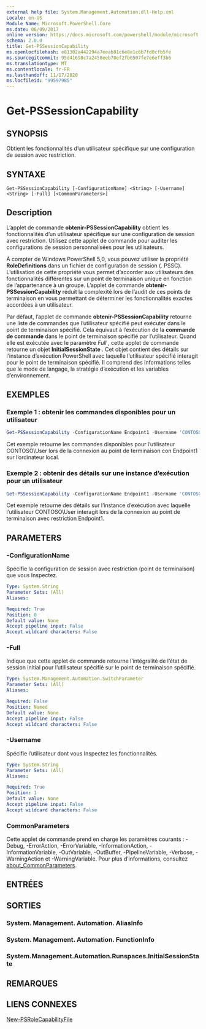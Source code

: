 ```yaml
---
external help file: System.Management.Automation.dll-Help.xml
Locale: en-US
Module Name: Microsoft.PowerShell.Core
ms.date: 06/09/2017
online version: https://docs.microsoft.com/powershell/module/microsoft.powershell.core/get-pssessioncapability?view=powershell-7.2&WT.mc_id=ps-gethelp
schema: 2.0.0
title: Get-PSSessionCapability
ms.openlocfilehash: e81302a442294a7eeab81c6e8e1c6b7fd0cfb5fe
ms.sourcegitcommit: 95d41698c7a2450eeb70ef2fb6507fe7e6eff3b6
ms.translationtype: MT
ms.contentlocale: fr-FR
ms.lasthandoff: 11/17/2020
ms.locfileid: "99597985"
---
```

# Get-PSSessionCapability

## SYNOPSIS
Obtient les fonctionnalités d’un utilisateur spécifique sur une configuration de session avec restriction.

## SYNTAXE

```
Get-PSSessionCapability [-ConfigurationName] <String> [-Username] <String> [-Full] [<CommonParameters>]
```

## Description

L’applet de commande **obtenir-PSSessionCapability** obtient les fonctionnalités d’un utilisateur spécifique sur une configuration de session avec restriction.
Utilisez cette applet de commande pour auditer les configurations de session personnalisées pour les utilisateurs.

À compter de Windows PowerShell 5,0, vous pouvez utiliser la propriété **RoleDefinitions** dans un fichier de configuration de session (. PSSC).
L’utilisation de cette propriété vous permet d’accorder aux utilisateurs des fonctionnalités différentes sur un point de terminaison unique en fonction de l’appartenance à un groupe.
L’applet de commande **obtenir-PSSessionCapability** réduit la complexité lors de l’audit de ces points de terminaison en vous permettant de déterminer les fonctionnalités exactes accordées à un utilisateur.

Par défaut, l’applet de commande **obtenir-PSSessionCapability** retourne une liste de commandes que l’utilisateur spécifié peut exécuter dans le point de terminaison spécifié.
Cela équivaut à l’exécution de la **commande de commande** dans le point de terminaison spécifié par l’utilisateur.
Quand elle est exécutée avec le paramètre *Full* , cette applet de commande retourne un objet **InitialSessionState** .
Cet objet contient des détails sur l’instance d’exécution PowerShell avec laquelle l’utilisateur spécifié interagit pour le point de terminaison spécifié.
Il comprend des informations telles que le mode de langage, la stratégie d’exécution et les variables d’environnement.

## EXEMPLES

### Exemple 1 : obtenir les commandes disponibles pour un utilisateur

```powershell
Get-PSSessionCapability -ConfigurationName Endpoint1 -Username 'CONTOSO\User'
```

Cet exemple retourne les commandes disponibles pour l’utilisateur CONTOSO\User lors de la connexion au point de terminaison con Endpoint1 sur l’ordinateur local.

### Exemple 2 : obtenir des détails sur une instance d’exécution pour un utilisateur

```powershell
Get-PSSessionCapability -ConfigurationName Endpoint1 -Username 'CONTOSO\User' -Full
```

Cet exemple retourne des détails sur l’instance d’exécution avec laquelle l’utilisateur CONTOSO\User interagit lors de la connexion au point de terminaison avec restriction Endpoint1.

## PARAMETERS

### -ConfigurationName

Spécifie la configuration de session avec restriction (point de terminaison) que vous Inspectez.

```yaml
Type: System.String
Parameter Sets: (All)
Aliases:

Required: True
Position: 0
Default value: None
Accept pipeline input: False
Accept wildcard characters: False
```

### -Full

Indique que cette applet de commande retourne l’intégralité de l’état de session initial pour l’utilisateur spécifié sur le point de terminaison spécifié.

```yaml
Type: System.Management.Automation.SwitchParameter
Parameter Sets: (All)
Aliases:

Required: False
Position: Named
Default value: None
Accept pipeline input: False
Accept wildcard characters: False
```

### -Username

Spécifie l’utilisateur dont vous Inspectez les fonctionnalités.

```yaml
Type: System.String
Parameter Sets: (All)
Aliases:

Required: True
Position: 1
Default value: None
Accept pipeline input: False
Accept wildcard characters: False
```

### CommonParameters

Cette applet de commande prend en charge les paramètres courants : -Debug, -ErrorAction, -ErrorVariable, -InformationAction, -InformationVariable, -OutVariable, -OutBuffer, -PipelineVariable, -Verbose, -WarningAction et -WarningVariable. Pour plus d’informations, consultez [about_CommonParameters](https://go.microsoft.com/fwlink/?LinkID=113216).

## ENTRÉES

## SORTIES

### System. Management. Automation. AliasInfo

### System. Management. Automation. FunctionInfo

### System.Management.Automation.Runspaces.InitialSessionState

## REMARQUES

## LIENS CONNEXES

[New-PSRoleCapabilityFile](New-PSRoleCapabilityFile.md)

